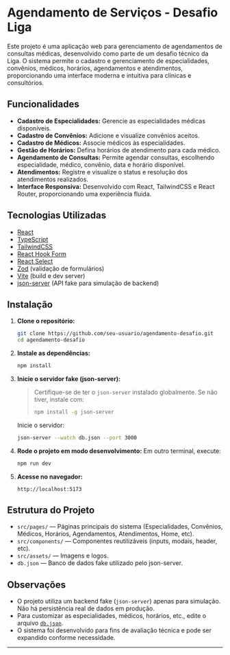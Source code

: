 # Agendamento de Serviços - Desafio Liga

Este projeto é uma aplicação web para gerenciamento de agendamentos de consultas médicas, desenvolvido como parte de um desafio técnico da Liga. O sistema permite o cadastro e gerenciamento de especialidades, convênios, médicos, horários, agendamentos e atendimentos, proporcionando uma interface moderna e intuitiva para clínicas e consultórios.

## Funcionalidades

- **Cadastro de Especialidades:** Gerencie as especialidades médicas disponíveis.
- **Cadastro de Convênios:** Adicione e visualize convênios aceitos.
- **Cadastro de Médicos:** Associe médicos às especialidades.
- **Gestão de Horários:** Defina horários de atendimento para cada médico.
- **Agendamento de Consultas:** Permite agendar consultas, escolhendo especialidade, médico, convênio, data e horário disponível.
- **Atendimentos:** Registre e visualize o status e resolução dos atendimentos realizados.
- **Interface Responsiva:** Desenvolvido com React, TailwindCSS e React Router, proporcionando uma experiência fluida.

## Tecnologias Utilizadas

- [React](https://react.dev/)
- [TypeScript](https://www.typescriptlang.org/)
- [TailwindCSS](https://tailwindcss.com/)
- [React Hook Form](https://react-hook-form.com/)
- [React Select](https://react-select.com/)
- [Zod](https://zod.dev/) (validação de formulários)
- [Vite](https://vitejs.dev/) (build e dev server)
- [json-server](https://github.com/typicode/json-server) (API fake para simulação de backend)

## Instalação

1. **Clone o repositório:**
   ```sh
   git clone https://github.com/seu-usuario/agendamento-desafio.git
   cd agendamento-desafio
   ```

2. **Instale as dependências:**
   ```sh
   npm install
   ```

3. **Inicie o servidor fake (json-server):**
   > Certifique-se de ter o `json-server` instalado globalmente. Se não tiver, instale com:
   > ```sh
   > npm install -g json-server
   > ```
   Inicie o servidor:
   ```sh
   json-server --watch db.json --port 3000
   ```

4. **Rode o projeto em modo desenvolvimento:**
   Em outro terminal, execute:
   ```sh
   npm run dev
   ```

5. **Acesse no navegador:**
   ```
   http://localhost:5173
   ```

## Estrutura do Projeto

- `src/pages/` — Páginas principais do sistema (Especialidades, Convênios, Médicos, Horários, Agendamentos, Atendimentos, Home, etc).
- `src/components/` — Componentes reutilizáveis (inputs, modais, header, etc).
- `src/assets/` — Imagens e logos.
- `db.json` — Banco de dados fake utilizado pelo json-server.

## Observações

- O projeto utiliza um backend fake (`json-server`) apenas para simulação. Não há persistência real de dados em produção.
- Para customizar as especialidades, médicos, horários, etc., edite o arquivo [`db.json`](db.json).
- O sistema foi desenvolvido para fins de avaliação técnica e pode ser expandido conforme necessidade.

---
